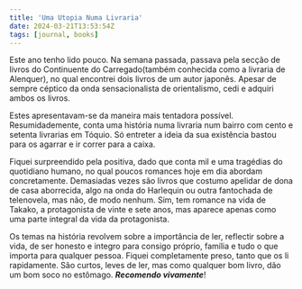 ```yaml
---
title: 'Uma Utopia Numa Livraria'
date: 2024-03-21T13:53:54Z
tags: [journal, books]
---
```


Este ano tenho lido pouco. Na semana passada, passava pela secção de
livros do Continuente do Carregado(também conhecida como a livraria de
Alenquer), no qual encontrei dois livros de um autor japonês. Apesar
de sempre céptico da onda sensacionalista de orientalismo,
cedi e adquiri ambos os livros.

Estes apresentavam-se da maneira mais tentadora
possível. Resumidademente, conta uma história numa livraria num bairro
com cento e setenta livrarias em Tóquio. Só entreter a ideia da sua existência
bastou para os agarrar e ir correr para a caixa.

Fiquei surpreendido pela positiva, dado que conta mil e uma tragédias
do quotidiano humano, no qual poucos romances hoje em dia abordam
concretamente. Demasiadas vezes são livros que costumo apelidar de
dona de casa aborrecida, algo na onda do Harlequin ou outra fantochada
de telenovela, mas não, de modo nenhum. Sim, tem romance na vida de
Takako, a protagonista de vinte e sete anos, mas aparece apenas como
uma parte integral da vida da protagonista.

Os temas na história revolvem sobre a importância de ler, reflectir
sobre a vida, de ser honesto e integro para consigo próprio, família e
tudo o que importa para qualquer pessoa.  Fiquei completamente preso,
tanto que os li rapidamente. São curtos, leves de ler, mas como
qualquer bom livro, dão um bom soco no estômago. ***Recomendo vivamente***! 
